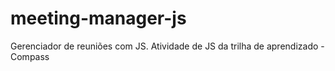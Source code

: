 # meeting-manager-js
Gerenciador de reuniões com JS. Atividade de JS da trilha de aprendizado - Compass
